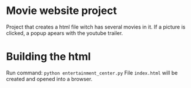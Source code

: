 Movie website project
=====================

Project that creates a html file witch has several movies in it.
If a picture is clicked, a popup apears with the youtube trailer.

Building the html
=================

Run command:
`python entertainment_center.py`
File `index.html` will be created and opened into a browser.
